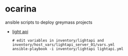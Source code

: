 # ocarina

ansible scripts to deploy greymass projects

* [light api](https://github.com/cc32d9/eosio_light_api.git)

    ```
    # edit variables in inventory/lightapi and inventory/host_vars/lightapi_server_01/vars.yml
    ansible-playbook -i inventory/lightapi lightapi.yml
    ```
